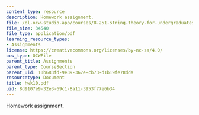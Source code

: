 ```yaml
---
content_type: resource
description: Homework assignment.
file: /ol-ocw-studio-app/courses/8-251-string-theory-for-undergraduates-spring-2007/8d9107e932e369c18a113953f77e6b34_hwk10.pdf
file_size: 34540
file_type: application/pdf
learning_resource_types:
- Assignments
license: https://creativecommons.org/licenses/by-nc-sa/4.0/
ocw_type: OCWFile
parent_title: Assignments
parent_type: CourseSection
parent_uid: 10b683fd-9e39-367e-cb73-d1b19fe78dda
resourcetype: Document
title: hwk10.pdf
uid: 8d9107e9-32e3-69c1-8a11-3953f77e6b34
---
```

Homework assignment.
